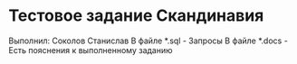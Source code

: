 #  Тестовое задание Скандинавия
Выполнил: Соколов Станислав
В файле *.sql - Запросы 
В файле *.docs - Есть пояснения к выполненному заданию
